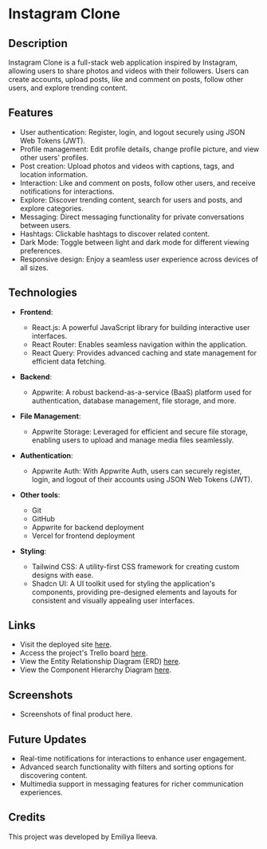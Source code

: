 # Instagram Clone

## Description

Instagram Clone is a full-stack web application inspired by Instagram, allowing users to share photos and videos with their followers. Users can create accounts, upload posts, like and comment on posts, follow other users, and explore trending content.

## Features

- User authentication: Register, login, and logout securely using JSON Web Tokens (JWT).
- Profile management: Edit profile details, change profile picture, and view other users' profiles.
- Post creation: Upload photos and videos with captions, tags, and location information.
- Interaction: Like and comment on posts, follow other users, and receive notifications for interactions.
- Explore: Discover trending content, search for users and posts, and explore categories.
- Messaging: Direct messaging functionality for private conversations between users.
- Hashtags: Clickable hashtags to discover related content.
- Dark Mode: Toggle between light and dark mode for different viewing preferences.
- Responsive design: Enjoy a seamless user experience across devices of all sizes.

## Technologies

- **Frontend**:

  - React.js: A powerful JavaScript library for building interactive user interfaces.
  - React Router: Enables seamless navigation within the application.
  - React Query: Provides advanced caching and state management for efficient data fetching.

- **Backend**:

  - Appwrite: A robust backend-as-a-service (BaaS) platform used for authentication, database management, file storage, and more.

- **File Management**:

  - Appwrite Storage: Leveraged for efficient and secure file storage, enabling users to upload and manage media files seamlessly.

- **Authentication**:

  - Appwrite Auth: With Appwrite Auth, users can securely register, login, and logout of their accounts using JSON Web Tokens (JWT).

- **Other tools**:

  - Git
  - GitHub
  - Appwrite for backend deployment
  - Vercel for frontend deployment

- **Styling**:
  - Tailwind CSS: A utility-first CSS framework for creating custom designs with ease.
  - Shadcn UI: A UI toolkit used for styling the application's components, providing pre-designed elements and layouts for consistent and visually appealing user interfaces.

## Links

- Visit the deployed site [here](link-to-deployed-site).
- Access the project's Trello board [here](https://trello.com/b/XpuHwdJ5/instagram-mern-stack).
- View the Entity Relationship Diagram (ERD) [here](https://lucid.app/lucidchart/a6fc04e8-4f5d-42f0-98d8-6d4c0d3d3bab/edit?beaconFlowId=23408A01D8608450&invitationId=inv_bbf58c00-d5f8-4e25-9e6a-f4812c17c496&page=0_0#).
- View the Component Hierarchy Diagram [here](https://lucid.app/lucidchart/1c6b8ee6-b632-4835-aab7-e48f105b70a9/edit?beaconFlowId=1B606789F058EA9B&invitationId=inv_5c978f88-e6af-45bf-a65d-a899126d4d6d&page=0_0).

## Screenshots

- Screenshots of final product here.

## Future Updates

- Real-time notifications for interactions to enhance user engagement.
- Advanced search functionality with filters and sorting options for discovering content.
- Multimedia support in messaging features for richer communication experiences.

## Credits

This project was developed by Emiliya Ileeva.
